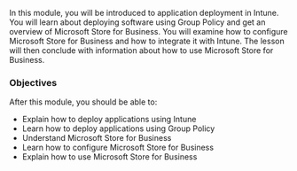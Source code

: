 In this module, you will be introduced to application deployment in Intune. You will learn about deploying software using Group Policy and get an overview of Microsoft Store for Business. You will examine how to configure Microsoft Store for Business and how to integrate it with Intune. The lesson will then conclude with information about how to use Microsoft Store for Business.

### Objectives

After this module, you should be able to:

 -  Explain how to deploy applications using Intune
 -  Learn how to deploy applications using Group Policy
 -  Understand Microsoft Store for Business
 -  Learn how to configure Microsoft Store for Business
 -  Explain how to use Microsoft Store for Business
